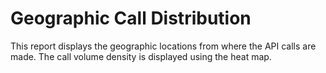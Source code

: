 ﻿---
sidebar_position: 3
---

# Geographic Call Distribution

<head>
  <meta name="guidename" content="API Management"/>
  <meta name="context" content="GUID-40199c81-05c2-4b26-8731-3fe159a32640"/>
</head>



This report displays the geographic locations from where the API calls are made. The call volume density is displayed using the heat map.
